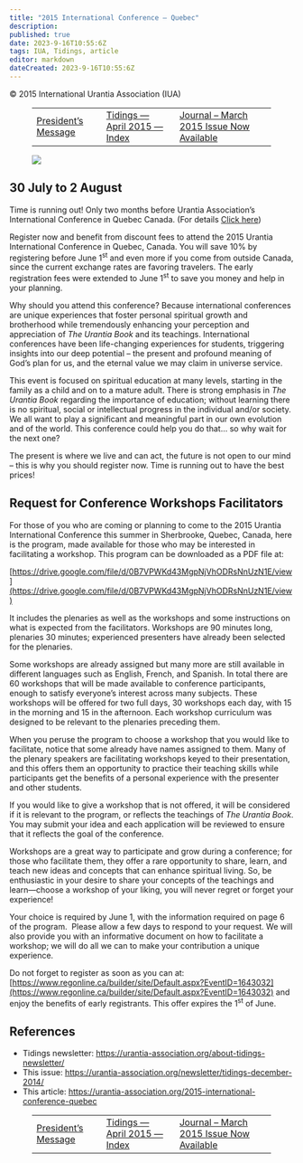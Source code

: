 ```yaml
---
title: "2015 International Conference – Quebec"
description: 
published: true
date: 2023-9-16T10:55:6Z
tags: IUA, Tidings, article
editor: markdown
dateCreated: 2023-9-16T10:55:6Z
---
```


<p class="v-card v-sheet theme--light gray lighten-3 px-2">© 2015 International Urantia Association (IUA)</p>
<figure class="table chapter-navigator">
  <table>
    <tbody>
      <tr>
        <td>
        <a href="/en/article/Chris_Wood/presidents_april_2015_message">
          <span class="mdi mdi-arrow-left-drop-circle"></span><span class="pl-2">President’s Message</span>
        </a>
        </td>
        <td>
        <a href="/en/index/articles_iua_tidings#tidings-april-2015">
          <span class="mdi mdi-book-open-variant"></span><span class="pl-2">Tidings — April 2015 — Index</span>
        </a>
        </td>
        <td>
        <a href="/en/article/Suzanne_Kelly/journal_march_2015_issue_now_available">
          <span class="pr-2">Journal – March 2015 Issue Now Available</span><span class="mdi mdi-arrow-right-drop-circle"></span>
        </a>
        </td>
      </tr>
    </tbody>
  </table>
</figure>


<figure id="Figure_4" class="image urantiapedia">
<img src="/image/article/IUA_Tidings/UAI-2015-logo_13a-300x309.jpeg">
</figure>

## 30 July to 2 August

Time is running out! Only two months before Urantia Association’s International Conference in Quebec Canada. (For details [Click here](http://urantia-association.org/2014/11/01/2015-urantia-association-international-conference/))

Register now and benefit from discount fees to attend the 2015 Urantia International Conference in Quebec, Canada. You will save 10% by registering before June 1<sup>st</sup> and even more if you come from outside Canada, since the current exchange rates are favoring travelers. The early registration fees were extended to June 1<sup>st</sup> to save you money and help in your planning.

Why should you attend this conference? Because international conferences are unique experiences that foster personal spiritual growth and brotherhood while tremendously enhancing your perception and appreciation of _The Urantia Book_ and its teachings. International conferences have been life-changing experiences for students, triggering insights into our deep potential – the present and profound meaning of God’s plan for us, and the eternal value we may claim in universe service.

This event is focused on spiritual education at many levels, starting in the family as a child and on to a mature adult. There is strong emphasis in _The Urantia Book_ regarding the importance of education; without learning there is no spiritual, social or intellectual progress in the individual and/or society.  We all want to play a significant and meaningful part in our own evolution and of the world. This conference could help you do that… so why wait for the next one?

The present is where we live and can act, the future is not open to our mind – this is why you should register now. Time is running out to have the best prices!

## Request for Conference Workshops Facilitators

For those of you who are coming or planning to come to the 2015 Urantia International Conference this summer in Sherbrooke, Quebec, Canada, here is the program, made available for those who may be interested in facilitating a workshop. This program can be downloaded as a PDF file at:

[https://drive.google.com/file/d/0B7VPWKd43MgpNjVhODRsNnUzN1E/view](https://drive.google.com/file/d/0B7VPWKd43MgpNjVhODRsNnUzN1E/view) 

It includes the plenaries as well as the workshops and some instructions on what is expected from the facilitators. Workshops are 90 minutes long, plenaries 30 minutes; experienced presenters have already been selected for the plenaries.

Some workshops are already assigned but many more are still available in different languages such as English, French, and Spanish. In total there are 60 workshops that will be made available to conference participants, enough to satisfy everyone’s interest across many subjects. These workshops will be offered for two full days, 30 workshops each day, with 15 in the morning and 15 in the afternoon. Each workshop curriculum was designed to be relevant to the plenaries preceding them.

When you peruse the program to choose a workshop that you would like to facilitate, notice that some already have names assigned to them. Many of the plenary speakers are facilitating workshops keyed to their presentation, and this offers them an opportunity to practice their teaching skills while participants get the benefits of a personal experience with the presenter and other students.

If you would like to give a workshop that is not offered, it will be considered if it is relevant to the program, or reflects the teachings of _The Urantia Book_. You may submit your idea and each application will be reviewed to ensure that it reflects the goal of the conference.

Workshops are a great way to participate and grow during a conference; for those who facilitate them, they offer a rare opportunity to share, learn, and teach new ideas and concepts that can enhance spiritual living. So, be enthusiastic in your desire to share your concepts of the teachings and learn—choose a workshop of your liking, you will never regret or forget your experience!

Your choice is required by June 1, with the information required on page 6 of the program.  Please allow a few days to respond to your request. We will also provide you with an informative document on how to facilitate a workshop; we will do all we can to make your contribution a unique experience.

Do not forget to register as soon as you can at:  
[https://www.regonline.ca/builder/site/Default.aspx?EventID=1643032](https://www.regonline.ca/builder/site/Default.aspx?EventID=1643032) and enjoy the benefits of early registrants. This offer expires the 1<sup>st</sup> of June.

## References

- Tidings newsletter: https://urantia-association.org/about-tidings-newsletter/
- This issue: https://urantia-association.org/newsletter/tidings-december-2014/
- This article: https://urantia-association.org/2015-international-conference-quebec

<figure class="table chapter-navigator">
  <table>
    <tbody>
      <tr>
        <td>
        <a href="/en/article/Chris_Wood/presidents_april_2015_message">
          <span class="mdi mdi-arrow-left-drop-circle"></span><span class="pl-2">President’s Message</span>
        </a>
        </td>
        <td>
        <a href="/en/index/articles_iua_tidings#tidings-april-2015">
          <span class="mdi mdi-book-open-variant"></span><span class="pl-2">Tidings — April 2015 — Index</span>
        </a>
        </td>
        <td>
        <a href="/en/article/Suzanne_Kelly/journal_march_2015_issue_now_available">
          <span class="pr-2">Journal – March 2015 Issue Now Available</span><span class="mdi mdi-arrow-right-drop-circle"></span>
        </a>
        </td>
      </tr>
    </tbody>
  </table>
</figure>
